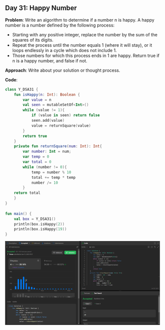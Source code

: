 ## Day 31: Happy Number

**Problem**: Write an algorithm to determine if a number n is happy.
A happy number is a number defined by the following process:
- Starting with any positive integer, replace the number by the sum of the squares of its digits.
- Repeat the process until the number equals 1 (where it will stay), or it loops endlessly in a cycle which does not include 1.
- Those numbers for which this process ends in 1 are happy.
Return true if n is a happy number, and false if not.

**Approach**: Write about your solution or thought process.

**Code**:
```kotlin
class Y_DSA31 {
    fun isHappy(n: Int): Boolean {
        var value = n
        val seen = mutableSetOf<Int>()
        while (value != 1){
            if (value in seen) return false
            seen.add(value)
            value = returnSquare(value)
        }
        return true
    }
    private fun returnSquare(num: Int): Int{
        var number: Int = num;
        var temp = 0
        var total = 0
        while (number != 0){
            temp = number % 10
            total += temp * temp
            number /= 10
        }
    return total
    }
}

fun main() {
    val box = Y_DSA31()
    println(box.isHappy(2))
    println(box.isHappy(19))
}
```
![Day 31 Output](./Day31-Screenshot.png)
